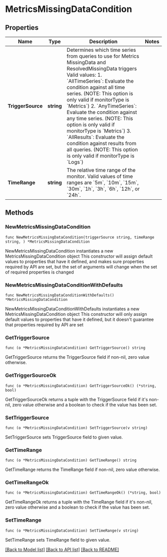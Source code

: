 # MetricsMissingDataCondition

## Properties

Name | Type | Description | Notes
------------ | ------------- | ------------- | -------------
**TriggerSource** | **string** | Determines which time series from queries to use for Metrics MissingData and ResolvedMissingData triggers Valid values:   1. &#x60;AllTimeSeries&#x60;: Evaluate the condition against all time series. (NOTE: This option is only valid if monitorType is &#x60;Metrics&#x60;)   2. &#x60;AnyTimeSeries&#x60;: Evaluate the condition against any time series. (NOTE: This option is only valid if monitorType is &#x60;Metrics&#x60;)   3. &#x60;AllResults&#x60;: Evaluate the condition against results from all queries. (NOTE: This option is only valid if monitorType is &#x60;Logs&#x60;) | 
**TimeRange** | **string** | The relative time range of the monitor. Valid values of time ranges are &#x60;5m&#x60;, &#x60;10m&#x60;, &#x60;15m&#x60;, &#x60;30m&#x60;, &#x60;1h&#x60;, &#x60;3h&#x60;, &#x60;6h&#x60;, &#x60;12h&#x60;, or &#x60;24h&#x60;. | 

## Methods

### NewMetricsMissingDataCondition

`func NewMetricsMissingDataCondition(triggerSource string, timeRange string, ) *MetricsMissingDataCondition`

NewMetricsMissingDataCondition instantiates a new MetricsMissingDataCondition object
This constructor will assign default values to properties that have it defined,
and makes sure properties required by API are set, but the set of arguments
will change when the set of required properties is changed

### NewMetricsMissingDataConditionWithDefaults

`func NewMetricsMissingDataConditionWithDefaults() *MetricsMissingDataCondition`

NewMetricsMissingDataConditionWithDefaults instantiates a new MetricsMissingDataCondition object
This constructor will only assign default values to properties that have it defined,
but it doesn't guarantee that properties required by API are set

### GetTriggerSource

`func (o *MetricsMissingDataCondition) GetTriggerSource() string`

GetTriggerSource returns the TriggerSource field if non-nil, zero value otherwise.

### GetTriggerSourceOk

`func (o *MetricsMissingDataCondition) GetTriggerSourceOk() (*string, bool)`

GetTriggerSourceOk returns a tuple with the TriggerSource field if it's non-nil, zero value otherwise
and a boolean to check if the value has been set.

### SetTriggerSource

`func (o *MetricsMissingDataCondition) SetTriggerSource(v string)`

SetTriggerSource sets TriggerSource field to given value.


### GetTimeRange

`func (o *MetricsMissingDataCondition) GetTimeRange() string`

GetTimeRange returns the TimeRange field if non-nil, zero value otherwise.

### GetTimeRangeOk

`func (o *MetricsMissingDataCondition) GetTimeRangeOk() (*string, bool)`

GetTimeRangeOk returns a tuple with the TimeRange field if it's non-nil, zero value otherwise
and a boolean to check if the value has been set.

### SetTimeRange

`func (o *MetricsMissingDataCondition) SetTimeRange(v string)`

SetTimeRange sets TimeRange field to given value.



[[Back to Model list]](../README.md#documentation-for-models) [[Back to API list]](../README.md#documentation-for-api-endpoints) [[Back to README]](../README.md)


